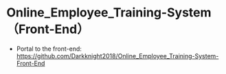 # Online_Employee_Training-System（Front-End）


+ Portal to the front-end: https://github.com/Darkknight2018/Online_Employee_Training-System-Front-End
